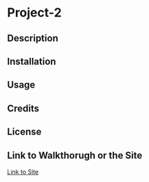 # Project-2

## Description

## Installation

## Usage
## Credits

## License

## Link to Walkthorugh or the Site
[Link to Site](link)